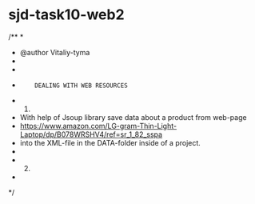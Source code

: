 # sjd-task10-web2
/** 
 * 
 * @author Vitaliy-tyma
 * 
 *
 *         DEALING WITH WEB RESOURCES
 * 1.
 * With help of Jsoup library save data about a product from web-page 
 * https://www.amazon.com/LG-gram-Thin-Light-Laptop/dp/B078WRSHV4/ref=sr_1_82_sspa
 * into the XML-file in the DATA-folder inside of a project.
 *    
 * 2.
 *
 */